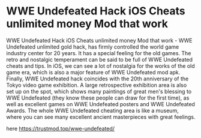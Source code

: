 # WWE Undefeated Hack iOS Cheats unlimited money Mod that work

WWE Undefeated Hack iOS Cheats unlimited money Mod that work - WWE Undefeated unlimited gold hack, has firmly controlled the world game industry center for 20 years. It has a special feeling for the old games. The retro and nostalgic temperament can be said to be full of WWE Undefeated cheats and tips. In iOS, we can see a lot of nostalgia for the works of the old game era, which is also a major feature of WWE Undefeated mod apk. Finally, WWE Undefeated hack coincides with the 20th anniversary of the Tokyo video game exhibition. A large retrospective exhibition area is also set up on the spot, which shows many paintings of great men's blessing to WWE Undefeated (they know these people can draw for the first time), as well as excellent games on WWE Undefeated posters and WWE Undefeated Awards. The whole WWE Undefeated cheating area is like a museum, where you can see many excellent ancient masterpieces with great feelings.

here https://trustmod.top/wwe-undefeated/
